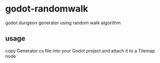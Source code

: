 # godot-randomwalk
godot dungeon generator using random walk algorithm

## usage

copy Generator.cs file into your Godot project and attach it to a Tilemap node

